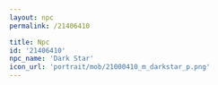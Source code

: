 ```yaml
---
layout: npc
permalink: /21406410

title: Npc
id: '21406410'
npc_name: 'Dark Star'
icon_url: 'portrait/mob/21000410_m_darkstar_p.png'
---
```

